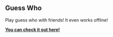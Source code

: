 ## Guess Who
Play guess who with friends! It even works offline!

**[You can check it out here!](https://bernzrdo.github.io/guesswho/)**

